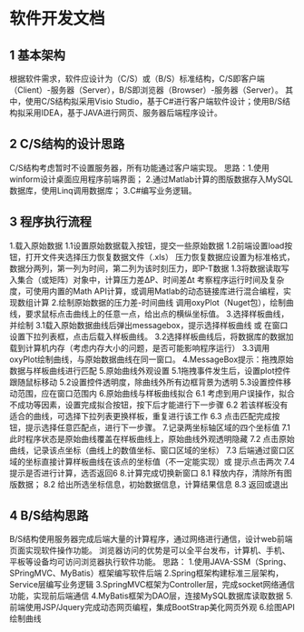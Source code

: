 # 软件开发文档
## 1 基本架构
根据软件需求，软件应设计为（C/S）或（B/S）标准结构，C/S即客户端（Client）-服务器（Server），B/S即浏览器（Browser）-服务器（Server）。
其中，使用C/S结构拟采用Visio Studio，基于C#进行客户端软件设计；使用B/S结构拟采用IDEA，基于JAVA进行网页、服务器后端程序设计。
## 2 C/S结构的设计思路
C/S结构考虑暂时不设置服务器，所有功能通过客户端实现。
思路：1.使用winform设计桌面应用程序前端界面；
	 2.通过Matlab计算的图版数据存入MySQL数据库，使用Linq调用数据库；
	 3.C#编写业务逻辑。
## 3 程序执行流程
1.载入原始数据
		1.1设置原始数据载入按钮，提交一些原始数据
		1.2前端设置load按钮，打开文件夹选择压力恢复数据文件（.xls）
			压力恢复数据应设置为标准格式，数据分两列，第一列为时间，第二列为该时刻压力，即P-T数据
		1.3将数据读取写入集合（或矩阵）对象中，计算压力差ΔP、时间差Δt
			考察程序运行时间及复杂度，可使用内置的Math API计算，或调用Matlab的动态链接库进行混合编程，实现数组计算
2.绘制原始数据的压力差-时间曲线
		调用oxyPlot（Nuget包），绘制曲线，要求鼠标点击曲线上的任意一点，给出点的横纵坐标值。
3.选择样板曲线，并绘制
		3.1载入原始数据曲线后弹出messagebox，提示选择样板曲线 或 在窗口设置下拉列表框，点击后载入样板曲线。
		3.2选择样板曲线后，将数据库的数据加载到计算机内存（考虑内存大小的问题，是否可能影响程序运行）
		3.3调用oxyPlot绘制曲线，与原始数据曲线在同一窗口。
4.MessageBox提示：拖拽原始数据与样板曲线进行匹配
5.原始曲线外观设置
		5.1拖拽事件发生后，设置plot控件跟随鼠标移动
		5.2设置控件透明度，除曲线外所有边框背景为透明
		5.3设置控件移动范围，应在窗口范围内
6.原始曲线与样板曲线拟合
		6.1 考虑到用户误操作，拟合不成功等因素，设置完成拟合按钮，按下后才能进行下一步骤
		6.2 若该样板没有适合的曲线，可选择下拉列表更换样板，重复进行该工作
		6.3 点击匹配完成按钮，提示选择任意匹配点，进行下一步骤。
7.记录两坐标轴区域的四个坐标值
		7.1 此时程序状态是原始曲线覆盖在样板曲线上，原始曲线外观透明隐藏
		7.2 点击原始曲线，记录该点坐标（曲线上的数值坐标、窗口区域的坐标）
		7.3 后端通过窗口区域的坐标直接计算样板曲线在该点的坐标值（不一定能实现）或 提示点击两次
		7.4 提示是否进行计算，选否返回6
8.计算完成切换新窗口
		8.1 释放内存，清除所有图版数据；
		8.2 给出所选坐标信息，初始数据信息，计算结果信息
		8.3 返回或退出
## 4 B/S结构思路
B/S结构使用服务器完成后端大量的计算程序，通过网络进行通信，设计web前端页面实现软件操作功能。
浏览器访问的优势是可以全平台发布，计算机、手机、平板等设备均可访问浏览器执行软件功能。
思路： 1.使用JAVA-SSM（Spring、SPringMVC、MyBatis）框架编写软件后端
      2.Spring框架构建标准三层架构，Service层编写业务逻辑
      3.SpringMVC框架为Controller层，完成socket网络通信功能，实现前后端通信
      4.MyBatis框架为DAO层，连接MySQL数据库读取数据
      5.前端使用JSP/Jquery完成动态网页编程，集成BootStrap美化网页外观
      6.绘图API绘制曲线
